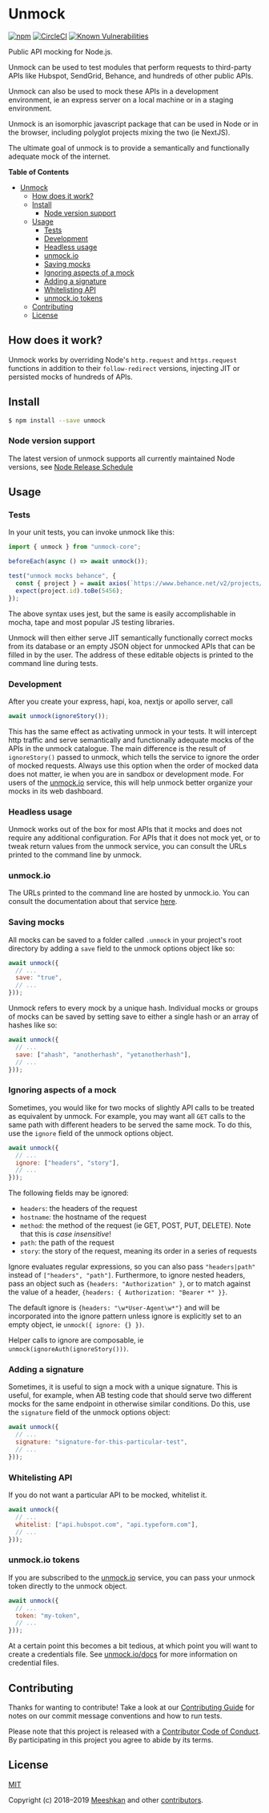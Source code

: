 # Unmock

[![npm](https://img.shields.io/npm/v/unmock.svg)][npmjs]
[![CircleCI](https://circleci.com/gh/unmock/unmock-js.svg?style=svg)](https://circleci.com/gh/unmock/unmock-js)
[![Known Vulnerabilities](https://snyk.io/test/github/unmock/unmock-js/badge.svg?targetFile=package.json)](https://snyk.io/test/github/unmock/unmock-js?targetFile=package.json)

[npmjs]: https://www.npmjs.com/package/unmock
[build]: https://circleci.com/gh/unmock/unmock-js
[coverage]: https://coveralls.io/github/unmock/unmock-js

Public API mocking for Node.js.

Unmock can be used to test modules that perform requests to third-party APIs like Hubspot, SendGrid, Behance, and hundreds of other public APIs.

Unmock can also be used to mock these APIs in a development environment, ie an express server on a local machine or in a staging environment.

Unmock is an isomorphic javascript package that can be used in Node or in the browser, including polyglot projects mixing the two (ie NextJS).

The ultimate goal of unmock is to provide a semantically and functionally adequate mock of the internet.

**Table of Contents**

<!-- toc -->

- [Unmock](#unmock)
  - [How does it work?](#how-does-it-work)
  - [Install](#install)
    - [Node version support](#node-version-support)
  - [Usage](#usage)
    - [Tests](#tests)
    - [Development](#development)
    - [Headless usage](#headless-usage)
    - [unmock.io](#unmockio)
    - [Saving mocks](#saving-mocks)
    - [Ignoring aspects of a mock](#ignoring-aspects-of-a-mock)
    - [Adding a signature](#adding-a-signature)
    - [Whitelisting API](#whitelisting-api)
    - [unmock.io tokens](#unmockio-tokens)
  - [Contributing](#contributing)
  - [License](#license)

<!-- tocstop -->

## How does it work?

Unmock works by overriding Node's `http.request` and `https.request` functions in addition to their `follow-redirect` versions, injecting JIT or persisted mocks of hundreds of APIs.

## Install

```sh
$ npm install --save unmock
```

### Node version support

The latest version of unmock supports all currently maintained Node versions, see [Node Release Schedule](https://github.com/nodejs/Release#release-schedule)

## Usage

### Tests

In your unit tests, you can invoke unmock like this:

```js
import { unmock } from "unmock-core";

beforeEach(async () => await unmock());

test("unmock mocks behance", {
  const { project } = await axios(`https://www.behance.net/v2/projects/5456?api_key=u_n_m_o_c_k_200`);
  expect(project.id).toBe(5456);
});
```

The above syntax uses jest, but the same is easily accomplishable in mocha, tape and most popular JS testing libraries.

Unmock will then either serve JIT semantically functionally correct mocks from its database or an empty JSON object for unmocked APIs that can be filled in by the user.  The address of these editable objects is printed to the command line during tests.

### Development

After you create your express, hapi, koa, nextjs or apollo server, call


```js
await unmock(ignoreStory());
```

This has the same effect as activating unmock in your tests.  It will intercept http traffic and serve semantically and functionally adequate mocks of the APIs in the unmock catalogue.  The main difference is the result of `ignoreStory()` passed to unmock, which tells the service to ignore the order of mocked requests.  Always use this option when the order of mocked data does not matter, ie when you are in sandbox or development mode.  For users of the [unmock.io](https://www.unmock.io) service, this will help unmock better organize your mocks in its web dashboard.

### Headless usage

Unmock works out of the box for most APIs that it mocks and does not require any additional configuration.  For APIs that it does not mock yet, or to tweak return values from the unmock service, you can consult the URLs printed to the command line by unmock.

### unmock.io

The URLs printed to the command line are hosted by unmock.io.  You can consult the documentation about that service [here](https://www.unmock.io/docs).

### Saving mocks

All mocks can be saved to a folder called `.unmock` in your project's root directory by adding a `save` field to the unmock options object like so:

```js
await unmock({
  // ...
  save: "true",
  // ...
}));
```

Unmock refers to every mock by a unique hash.  Individual mocks or groups of mocks can be saved by setting save to either a single hash or an array of hashes like so:

```js
await unmock({
  // ...
  save: ["ahash", "anotherhash", "yetanotherhash"],
  // ...
}));
```

### Ignoring aspects of a mock

Sometimes, you would like for two mocks of slightly API calls to be treated as equivalent by unmock.  For example, you may want all `GET` calls to the same path with different headers to be served the same mock.  To do this, use the `ignore` field of the unmock options object.

```js
await unmock({
  // ...
  ignore: ["headers", "story"],
  // ...
}));
```

The following fields may be ignored:

* `headers`: the headers of the request
* `hostname`: the hostname of the request
* `method`: the method of the request (ie GET, POST, PUT, DELETE). Note that this is *case insensitive*!
* `path`: the path of the request
* `story`: the story of the request, meaning its order in a series of requests

Ignore evaluates regular expressions, so you can also pass
`"headers|path"` instead of `["headers", "path"]`.  Furthermore,
to ignore nested headers, pass an object such as
`{headers: "Authorization" }`, or to match against the value of
a header, `{headers: { Authorization: "Bearer *" }}`.

The default ignore is `{headers: "\w*User-Agent\w*"}` and will be incorporated into the ignore pattern unless ignore is explicitly set to an empty object, ie `unmock({ ignore: {} })`.

Helper calls to ignore are composable, ie `unmock(ignoreAuth(ignoreStory()))`.

### Adding a signature

Sometimes, it is useful to sign a mock with a unique signature.  This is useful, for example, when AB testing code that should serve two different mocks for the same endpoint in otherwise similar conditions.  Do this, use the `signature` field of the unmock options object:

```js
await unmock({
  // ...
  signature: "signature-for-this-particular-test",
  // ...
}));
```

### Whitelisting API

If you do not want a particular API to be mocked, whitelist it.

```js
await unmock({
  // ...
  whitelist: ["api.hubspot.com", "api.typeform.com"],
  // ...
}));
```

### unmock.io tokens

If you are subscribed to the [unmock.io](https://www.unmock.io) service, you can pass your unmock token directly to the unmock object.

```js
await unmock({
  // ...
  token: "my-token",
  // ...
}));
```

At a certain point this becomes a bit tedious, at which point you will want to create a credentials file.  See [unmock.io/docs](https://www.unmock.io/docs) for more information on credential files.

## Contributing

Thanks for wanting to contribute! Take a look at our [Contributing Guide](CONTRIBUTING.md) for notes on our commit message conventions and how to run tests.

Please note that this project is released with a [Contributor Code of Conduct](CODE_OF_CONDUCT.md).
By participating in this project you agree to abide by its terms.

## License

[MIT](LICENSE)

Copyright (c) 2018–2019 [Meeshkan](http://meeshkan.com) and other [contributors](https://github.com/unmock/unmock-js/graphs/contributors).
